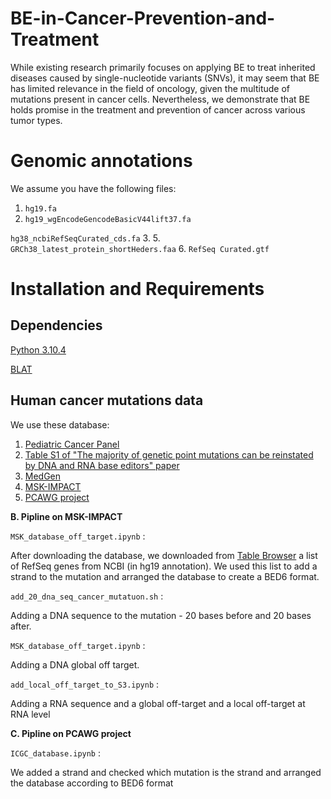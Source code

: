 # BE-in-Cancer-Prevention-and-Treatment
While existing research primarily focuses on applying BE to treat inherited diseases caused by single-nucleotide variants (SNVs), it may seem that BE has limited relevance in the field of oncology, given the multitude of mutations present in cancer cells. Nevertheless, we demonstrate that BE holds promise in the treatment and prevention of cancer across various tumor types.
# Genomic annotations
We assume you have the following files:
1. ```hg19.fa```
2. ```hg19_wgEncodeGencodeBasicV44lift37.fa``` 

```hg38_ncbiRefSeqCurated_cds.fa```
3. 
5. ```GRCh38_latest_protein_shortHeders.faa```
6. ```RefSeq Curated.gtf```

# Installation and Requirements
## Dependencies

[Python 3.10.4](https://www.python.org/downloads/release/python-3104/)

[BLAT](https://genome.ucsc.edu/cgi-bin/hgBlat)

## Human cancer mutations data
We use these database:
1. [Pediatric Cancer Panel](https://www.ncbi.nlm.nih.gov/gtr/tests/562503/)
2. [Table S1 of "The majority of genetic point mutations can be reinstated by DNA and RNA base editors" paper](https://github.com/arieldadush/BE-on-genetic-point-mutations.git)
3. [MedGen](https://www.ncbi.nlm.nih.gov/medgen/)
4. [MSK-IMPACT](https://www.nature.com/articles/s41588-021-00949-1)
5. [PCAWG project](https://www.nature.com/articles/s41586-020-1969-6)


**B. Pipline on MSK-IMPACT**

```MSK_database_off_target.ipynb``` :

After downloading the database, we downloaded from [Table Browser](https://genome.ucsc.edu/cgi-bin/hgTables?hgsid=1723543828_rv8jAZ6jYoeMPtpo2d5W7THrMVa9&clade=mammal&org=&db=hg19&hgta_group=genes&hgta_track=refSeqComposite&hgta_table=ncbiRefSeqCurated&hgta_regionType=range&position=&hgta_outputType=primaryTable&hgta_outFileName=) a list of RefSeq genes from NCBI (in hg19 annotation).
We used this list to add a strand to the mutation and arranged the database to create a BED6 format.

```add_20_dna_seq_cancer_mutatuon.sh``` :

Adding a DNA sequence to the mutation - 20 bases before and 20 bases after.

```MSK_database_off_target.ipynb``` :

Adding a DNA global off target.

```add_local_off_target_to_S3.ipynb``` :

Adding a RNA sequence and a global off-target and a local off-target at RNA level 


**C. Pipline on PCAWG project**

```ICGC_database.ipynb``` :

We added a strand and checked which mutation is the strand and arranged the database according to BED6 format

